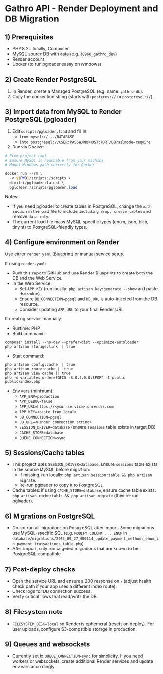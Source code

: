 # Gathro API - Render Deployment and DB Migration

## 1) Prerequisites
- PHP 8.2+ locally, Composer
- MySQL source DB with data (e.g. `d8966_gathro_dev`)
- Render account
- Docker (to run pgloader easily on Windows)

## 2) Create Render PostgreSQL
1. In Render, create a Managed PostgreSQL (e.g. name: `gathro-db`).
2. Copy the connection string (starts with `postgres://` or `postgresql://`).

## 3) Import data from MySQL to Render PostgreSQL (pgloader)
1. Edit `scripts/pgloader.load` and fill in:
   - `from mysql://.../DATABASE`
   - `into postgresql://USER:PASSWORD@HOST:PORT/DB?sslmode=require`
2. Run via Docker:
```powershell
# From project root
# Ensure MySQL is reachable from your machine
# Mount Windows path correctly for Docker

docker run --rm \ 
  -v ${PWD}/scripts:/scripts \ 
  dimitri/pgloader:latest \ 
  pgloader /scripts/pgloader.load
```
Notes:
- If you need pgloader to create tables in PostgreSQL, change the `with` section in the load file to include `including drop, create tables` and remove `data only`.
- The current load file maps MySQL-specific types (enum, json, blob, tinyint) to PostgreSQL-friendly types.

## 4) Configure environment on Render
Use either `render.yaml` (Blueprint) or manual service setup.

If using `render.yaml`:
- Push this repo to GitHub and use Render Blueprints to create both the DB and the Web Service.
- In the Web Service:
  - Set `APP_KEY` (run locally: `php artisan key:generate --show` and paste the value).
  - Ensure `DB_CONNECTION=pgsql` and `DB_URL` is auto-injected from the DB resource.
  - Consider updating `APP_URL` to your final Render URL.

If creating service manually:
- Runtime: PHP
- Build command:
```
composer install --no-dev --prefer-dist --optimize-autoloader
php artisan storage:link || true
```
- Start command:
```
php artisan config:cache || true
php artisan route:cache || true
php artisan view:cache || true
php -d variables_order=EGPCS -S 0.0.0.0:$PORT -t public public/index.php
```
- Env vars (minimum):
  - `APP_ENV=production`
  - `APP_DEBUG=false`
  - `APP_URL=https://<your-service>.onrender.com`
  - `APP_KEY=<paste from local>`
  - `DB_CONNECTION=pgsql`
  - `DB_URL=<Render connection string>`
  - `SESSION_DRIVER=database` (ensure `sessions` table exists in target DB)
  - `CACHE_STORE=database`
  - `QUEUE_CONNECTION=sync`

## 5) Sessions/Cache tables
- This project uses `SESSION_DRIVER=database`. Ensure `sessions` table exists in the source MySQL before migration:
  - If missing, run locally: `php artisan session:table && php artisan migrate`.
  - Re-run pgloader to copy it to PostgreSQL.
- Cache tables: if using `CACHE_STORE=database`, ensure cache table exists: `php artisan cache:table && php artisan migrate` (then re-run pgloader).

## 6) Migrations on PostgreSQL
- Do not run all migrations on PostgreSQL after import. Some migrations use MySQL-specific SQL (e.g. `MODIFY COLUMN ... ENUM` in `database/migrations/2025_09_27_000114_update_payment_methods_enum_in_payment_transactions_table.php`).
- After import, only run targeted migrations that are known to be PostgreSQL-compatible.

## 7) Post-deploy checks
- Open the service URL and ensure a 200 response on `/` (adjust health check path if your app uses a different index route).
- Check logs for DB connection success.
- Verify critical flows that read/write the DB.

## 8) Filesystem note
- `FILESYSTEM_DISK=local` on Render is ephemeral (resets on deploy). For user uploads, configure S3-compatible storage in production.

## 9) Queues and websockets
- Currently set to `QUEUE_CONNECTION=sync` for simplicity. If you need workers or websockets, create additional Render services and update env vars accordingly.
